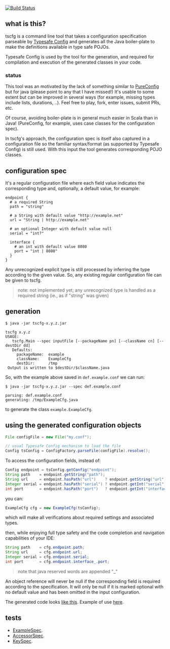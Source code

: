[![Build Status](https://travis-ci.org/carueda/tscfg.svg?branch=master)](https://travis-ci.org/carueda/tscfg)

## what is this?

tscfg is a command line tool that takes a configuration specification 
parseable by [Typesafe Config](https://github.com/typesafehub/config)
and generates all the Java boiler-plate to make the definitions 
available in type safe POJOs.

Typesafe Config is used by the tool for the generation, and required for compilation 
and execution of the generated classes in your code.

### status

This tool was an motivated by the lack of something similar to 
[PureConfig](https://github.com/melrief/pureconfig)
but for java (please point to any that I have missed!)
It's usable to some extent but can be improved in several ways
(for example, missing types include lists, durations, ..).
Feel free to play, fork, enter issues, submit PRs, etc.

Of course, avoiding boiler-plate is in general much easier in Scala 
than in Java!
(PureConfig, for example, uses case classes for the configuration spec).

In tscfg's approach, the configuration spec is itself also captured in a configuration file
so the familiar syntax/format (as supported by Typesafe Config) is still used.
With this input the tool generates corresponding POJO classes. 


## configuration spec

It's a regular configuration file where each field value indicates the
corresponding type and, optionally, a default value, for example:

```properties
endpoint {
  # a required String
  path = "string"

  # a String with default value "http://example.net"
  url = "String | http://example.net"

  # an optional Integer with default value null
  serial = "int?"

  interface {
    # an int with default value 8080
    port = "int | 8080"
  }
}
```

Any unrecognized explicit type is still processed by inferring the type according to the given value.
So, any existing regular configuration file can be given to tscfg.

> note: not implemented yet; any unrecognized type is handled as a required string (ie.,
as if "string" was given)

## generation

```shell
$ java -jar tscfg-x.y.z.jar

tscfg x.y.z
USAGE:
   tscfg.Main --spec inputFile [--packageName pn] [--className cn] [--destDir dd]
   Defaults:
     packageName:  example
     className:    ExampleCfg
     destDir:      /tmp
 Output is written to $destDir/$className.java
```

So, with the example above saved in `def.example.conf` we can run:

```shell
$ java -jar tscfg-x.y.z.jar --spec def.example.conf

parsing: def.example.conf
generating: /tmp/ExampleCfg.java
```

to generate the class `example.ExampleCfg`.

## using the generated configuration objects

```java
File configFile = new File("my.conf");

// usual Typesafe Config mechanism to load the file
Config tsConfig = ConfigFactory.parseFile(configFile).resolve();
```

To access the configuration fields, instead of:
```java
Config endpoint = tsConfig.getConfig("endpoint");
String path    = endpoint.getString("path");
String url     = endpoint.hasPath("url")    ? endpoint.getString("url") : "http://example.net";
Integer serial = endpoint.hasPath("serial") ? endpoint.getInt("serial") : null;
int port       = endpoint.hasPath("port")   ? endpoint.getInt("interface.port") : 8080;
```

you can:
```java
ExampleCfg cfg = new ExampleCfg(tsConfig);
```
which will make all verifications about required settings and associated types.

then, while enjoying full type safety and the code completion and navigation capabilities of your IDE:
```java
String path    = cfg.endpoint.path;
String url     = cfg.endpoint.url;
Integer serial = cfg.endpoint.serial;
int port       = cfg.endpoint.interface_.port;
```

> note that java reserved words are appended "_"

An object reference will never be null if the corresponding field is required according to
the specification. It will only be null if it is marked optional with no default value and
has been omitted in the input configuration.
 
The generated code looks [like this](https://github.com/carueda/tscfg/blob/master/src/main/java/tscfg/example/ExampleCfg.java). 
Example of use [here](https://github.com/carueda/tscfg/blob/master/src/main/java/tscfg/example/Use.java).

## tests

- [ExampleSpec](https://github.com/carueda/tscfg/blob/master/src/test/scala/tscfg/example/ExampleSpec.scala). 
- [AccessorSpec](https://github.com/carueda/tscfg/blob/master/src/test/scala/tscfg/AccessorSpec.scala). 
- [KeySpec](https://github.com/carueda/tscfg/blob/master/src/test/scala/tscfg/KeySpec.scala). 
